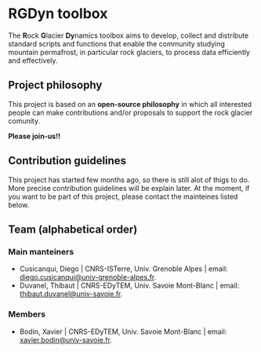 # RGDyn toolbox

The **R**ock **G**lacier **Dy**namics toolbox aims to develop, collect and distribute standard scripts and functions that enable the community studying mountain permafrost, in particular rock glaciers, to process data efficiently and effectively.

## Project philosophy
This project is based on an **open-source philosophy** in which all interested people can make contributions and/or proposals to support the rock glacier  comunity.

**Please join-us!!**

## Contribution guidelines
This project has started few months ago, so there is still alot of thigs to do. More precise contribution guidelines will be explain later.
At the moment, if you want to be part of this project, please contact the mainteines listed below.

## Team (alphabetical order)

### Main manteiners
* Cusicanqui, Diego | CNRS-ISTerre, Univ. Grenoble Alpes | email: [diego.cusicanqui@univ-grenoble-alpes.fr](mailto:diego.cusicanqui@univ-grenoble-alpes.fr).
* Duvanel, Thibaut | CNRS-EDyTEM, Univ. Savoie Mont-Blanc | email: [thibaut.duvanel@univ-savoie.fr](mailto:thibaut.duvanel@univ-savoie.fr).

### Members
* Bodin, Xavier | CNRS-EDyTEM, Univ. Savoie Mont-Blanc | email: [xavier.bodin@univ-savoie.fr](mailto:xavier.bodin@univ-savoie.fr).
